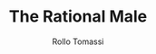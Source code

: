 ---
layout: book-review
title: The Rational Male
author: Rollo Tomassi
cover: assets/img/book_covers/rational-male.png
isbn: 1517487260
categories: self-help relationships
tags: philosophy
buy_link: https://www.amazon.com/
started: 2024-05-01
finished: 2024-05-10
released: 2013
stars: 4
goodreads_review: 890123456
status: Finished
---